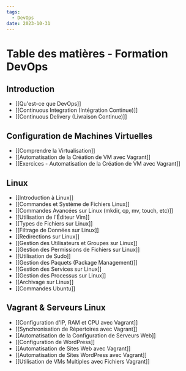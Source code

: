 ```yaml
---
tags:
  - DevOps
date: 2023-10-31
---
```

# Table des matières - Formation DevOps

## Introduction

- [[Qu'est-ce que DevOps]]
- [[Continuous Integration (Intégration Continue)]]
- [[Continuous Delivery (Livraison Continue)]]

## Configuration de Machines Virtuelles

- [[Comprendre la Virtualisation]]
- [[Automatisation de la Création de VM avec Vagrant]]
- [[Exercices - Automatisation de la Création de VM avec Vagrant]]

## Linux

- [[Introduction à Linux]]
- [[Commandes et Système de Fichiers Linux]]
- [[Commandes Avancées sur Linux (mkdir, cp, mv, touch, etc)]]
- [[Utilisation de l'Éditeur Vim]]
- [[Types de Fichiers sur Linux]]
- [[Filtrage de Données sur Linux]]
- [[Redirections sur Linux]]
- [[Gestion des Utilisateurs et Groupes sur Linux]]
- [[Gestion des Permissions de Fichiers sur Linux]]
- [[Utilisation de Sudo]]
- [[Gestion des Paquets (Package Management)]]
- [[Gestion des Services sur Linux]]
- [[Gestion des Processus sur Linux]]
- [[Archivage sur Linux]]
- [[Commandes Ubuntu]]

## Vagrant & Serveurs Linux

- [[Configuration d'IP, RAM et CPU avec Vagrant]]
- [[Synchronisation de Répertoires avec Vagrant]]
- [[Automatisation de la Configuration de Serveurs Web]]
- [[Configuration de WordPress]]
- [[Automatisation de Sites Web avec Vagrant]]
- [[Automatisation de Sites WordPress avec Vagrant]]
- [[Utilisation de VMs Multiples avec Fichiers Vagrant]]


